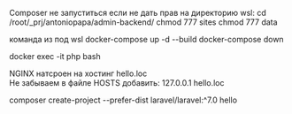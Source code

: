 Composer не запуститься если не дать прав на директорию
wsl:
cd /root/_prj/antoniopapa/admin-backend/
chmod 777 sites
chmod 777 data

команда из под wsl
docker-compose up -d --build
docker-compose down

docker exec -it php bash

NGINX натсроен на хостинг hello.loc  
Не забываем в файле HOSTS добавить:
127.0.0.1 hello.loc

composer create-project --prefer-dist laravel/laravel:^7.0 hello